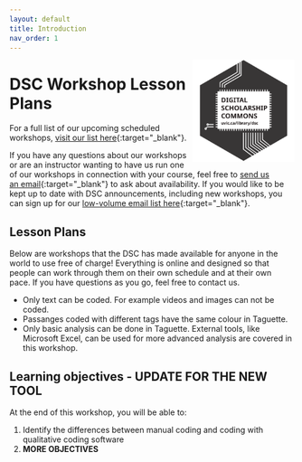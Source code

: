 ```yaml
---
layout: default
title: Introduction 
nav_order: 1
---
```


<img src="images/dsc-logo.png" style="float:right;width:180px;" alt="DSC Logo">

# DSC Workshop Lesson Plans

For a full list of our upcoming scheduled workshops, [visit our list here](https://www.uvic.ca/library/research-learning/workshops/index.php#ipn-all-workshops){:target="_blank"}.

If you have any questions about our workshops or are an instructor wanting to have us run one of our workshops in connection with your course, feel free to [send us an email](mailto:rmccue@uvic.ca?Subject=Workshop%20Request){:target="_blank"} to ask about availability. If you would like to be kept up to date with DSC announcements, including new workshops, you can sign up for our [low-volume email list here](https://e1.envoke.com/ext/pages/7ca0996db17fcc4be7f60392f6790490){:target="_blank"}.

## Lesson Plans

Below are workshops that the DSC has made available for anyone in the world to use free of charge! Everything is online and designed so that people can work through them on their own schedule and at their own pace. If you have questions as you go, feel free to contact us.

- Only text can be coded. For example videos and images can not be coded.
- Passanges coded with different tags have the same colour in Taguette. 
- Only basic analysis can be done in Taguette. External tools, like Microsoft Excel, can be used for more advanced analysis are covered in this workshop.

## Learning objectives - UPDATE FOR THE NEW TOOL

At the end of this workshop, you will be able to:

1. Identify the differences between manual coding and coding with qualitative coding software
2. **MORE OBJECTIVES**
 


